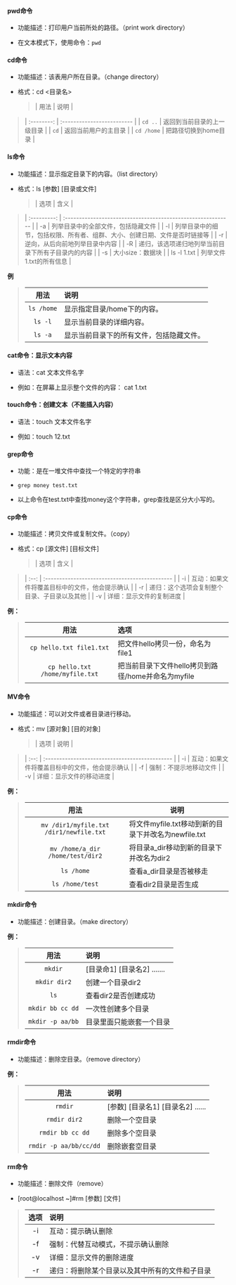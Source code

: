 #### 	pwd命令

- 功能描述：打印用户当前所处的路径。（print work directory）

- 在文本模式下，使用命令：`pwd`


#### 	cd命令

- 功能描述：该表用户所在目录。（change directory）

- 格式：cd <目录名>

  > |    用法    | 说明                       |
> | :--------: | :------------------------- |
> |  `cd ..`   | 返回到当前目录的上一级目录 |
> |    `cd`    | 返回当前用户的主目录       |
> | `cd /home` | 把路径切换到home目录       |

#### 	ls命令

- 功能描述：显示指定目录下的内容。（list directory）

- 格式：ls [参数] [目录或文件]

  > |    选项     | 含义                                                         |
> | :---------: | :----------------------------------------------------------- |
> |     -a      | 列举目录中的全部文件，包括隐藏文件                           |
> |     -l      | 列举目录中的细节，包括权限、所有者、组群、大小、创建日期、文件是否时链接等 |
> |     -r      | 逆向，从后向前地列举目录中内容                               |
> |     -R      | 递归，该选项递归地列举当前目录下所有子目录内的内容           |
> |     -s      | 大小size：数据块                                             |
> | ls -l 1.txt | 列举文件1.txt的所有信息                                      |

**例**

> |    用法    | 说明                                     |
> | :--------: | :--------------------------------------- |
> | `ls /home` | 显示指定目录/home下的内容。              |
> |  `ls -l`   | 显示当前目录的详细内容。                 |
> |  `ls -a`   | 显示当前目录下的所有文件，包括隐藏文件。 |

#### 	cat命令：显示文本内容

- 语法：cat 文本文件名字

- 例如：在屏幕上显示整个文件的内容： cat 1.txt

#### 	touch命令：创建文本（不能插入内容）

- 语法：touch 文本文件名字

- 例如：touch 12.txt

#### 	grep命令

- 功能：是在一堆文件中查找一个特定的字符串

-  `grep money test.txt`

- 以上命令在test.txt中查找money这个字符串，grep查找是区分大小写的。

#### 	cp命令

- 功能描述：拷贝文件或复制文件。（copy）

- 格式：cp \[源文件] \[目标文件]

  > | 选项 | 含义                                           |
> | :--: | :--------------------------------------------- |
> |  -i  | 互动：如果文件将覆盖目标中的文件，他会提示确认 |
> |  -r  | 递归：这个选项会复制整个目录、子目录以及其他   |
> |  -v  | 详细：显示文件的复制进度                       |

**例：**

> |              用法               | 选项                                               |
> | :-----------------------------: | :------------------------------------------------- |
> |    `cp hello.txt file1.txt`     | 把文件hello拷贝一份，命名为file1                   |
> | `cp hello.txt /home/myfile.txt` | 把当前目录下文件hello拷贝到路径/home并命名为myfile |



#### 	MV命令

- 功能描述：可以对文件或者目录进行移动。

- 格式：mv [源对象] [目的对象]

  > | 选项 | 说明                                           |
> | :--: | :--------------------------------------------- |
> |  -i  | 互动：如果文件将覆盖目标中的文件，他会提示确认 |
> |  -f  | 强制：不提示地移动文件                         |
> |  -v  | 详细：显示文件的移动进度                       |

**例：**

> |                  用法                   | 说明                                                |
> | :-------------------------------------: | --------------------------------------------------- |
> | `mv /dir1/myfile.txt /dir1/newfile.txt` | 将文件myfile.txt移动到新的目录下并改名为newfile.txt |
> |    `mv /home/a_dir /home/test/dir2`     | 将目录a_dir移动到新的目录下并改名为dir2             |
> |               `ls /home`                | 查看a_dir目录是否被移走                             |
> |             `ls /home/test`             | 查看dir2目录是否生成                                |



#### 	mkdir命令

- 功能描述：创建目录。（make directory）

**例：**

> |       用法       | 说明                          |
> | :--------------: | :---------------------------- |
> |     `mkdir`      | \[目录命1] \[目录名2] ....... |
> |   `mkdir dir2`   | 创建一个目录dir2              |
> |       `ls`       | 查看dir2是否创建成功          |
> | `mkdir bb cc dd` | 一次性创建多个目录            |
> | `mkdir -p aa/bb` | 目录里面只能嵌套一个目录      |

#### 	rmdir命令

- 功能描述：删除空目录。（remove directory）

**例：**

> |          用法          | 说明                              |
> | :--------------------: | :-------------------------------- |
> |        `rmdir`         | [参数] [目录名1] [目录名2] ...... |
> |      `rmdir dir2`      | 删除一个空目录                    |
> |    `rmdir bb cc dd`    | 删除多个空目录                    |
> | `rmdir -p aa/bb/cc/dd` | 删除嵌套空目录                    |



#### 	rm命令

- 功能描述：删除文件（remove）

- [root@localhost ~]#rm [参数] [文件]

> | 选项 | 说明                                           |
> | :--: | :--------------------------------------------- |
> |  -i  | 互动：提示确认删除                             |
> |  -f  | 强制：代替互动模式，不提示确认删除             |
> |  -v  | 详细：显示文件的删除进度                       |
> |  -r  | 递归：将删除某个目录以及其中所有的文件和子目录 |